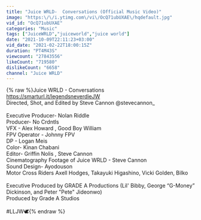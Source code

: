 ```yaml
---
title: "Juice WRLD-  Conversations (Official Music Video)"
image: "https:\/\/i.ytimg.com\/vi\/OcQ71ubUXAE\/hqdefault.jpg"
vid_id: "OcQ71ubUXAE"
categories: "Music"
tags: ["JuiceWRLD","juiceworld","juice world"]
date: "2021-10-09T22:11:23+03:00"
vid_date: "2021-02-22T18:00:15Z"
duration: "PT4M43S"
viewcount: "27843556"
likeCount: "719580"
dislikeCount: "6658"
channel: "Juice WRLD"
---
```

{% raw %}Juice WRLD - Conversations <br /><a rel="nofollow" target="blank" href="https://smarturl.it/legendsneverdieJW">https://smarturl.it/legendsneverdieJW</a><br />Directed, Shot, and Edited by Steve Cannon @stevecannon_<br /><br />Executive Producer- Nolan Riddle<br />Producer- No Crdntls<br />VFX - Alex Howard , Good Boy William <br />FPV Operator - Johnny FPV<br />DP - Logan Meis<br />Color-  Kinan Chabani<br />Editor- Griffin Nolis , Steve Cannon<br />Cinematography Footage of Juice WRLD - Steve Cannon<br />Sound Design-  Ayodouson<br />Motor Cross Riders Axell Hodges, Takayuki Higashino, Vicki Golden, Bilko<br /><br />Executive Produced by GRADE A Productions (Lil' Bibby, George “G-Money” Dickinson, and Peter &quot;Pete&quot; Jideonwo)<br />Produced by Grade A Studios<br /><br />#LLJW🕊{% endraw %}
